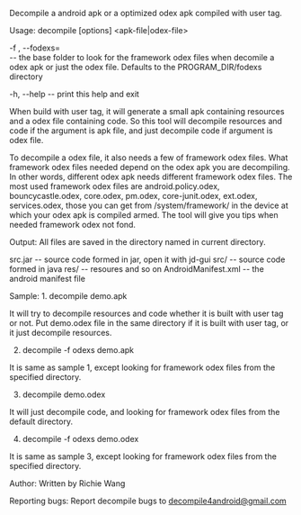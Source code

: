 Decompile a android apk or a optimized odex apk compiled with user tag. 

Usage: decompile [options] <apk-file|odex-file>

  -f <framewrok-odexs-dir>, --fodexs=<framework-odexs-dir>     
                        -- the base folder to look for the framework odex
                           files when decomile a odex apk or just the odex file.
                           Defaults to the PROGRAM_DIR/fodexs directory

  -h, --help            -- print this help and exit

When build with user tag, it will generate a small apk containing resources
and a odex file containing code. So this tool will decompile resources and
code if the argument is apk file, and just decompile code if argument is odex
file.

To decompile a odex file, it also needs a few of framework odex files. What
framework odex files needed depend on the odex apk you are decompiling. In
other words, different odex apk needs different framework odex files. The
most used framework odex files are android.policy.odex, bouncycastle.odex,
core.odex, pm.odex, core-junit.odex, ext.odex, services.odex, those you can
get from /system/framework/ in the device at which your odex apk is compiled
armed. The tool will give you tips when needed framework odex not fond.


Output:
  All files are saved in the directory named <apk> in current directory.

   src.jar                 -- source code formed in jar, open it with jd-gui
   src/                    -- source code formed in java
   res/                    -- resoures and so on
   AndroidManifest.xml     -- the android manifest file

Sample:
  1.
       decompile demo.apk 
  
  It will try to decompile resources and code whether it is built with user
  tag or not. Put demo.odex file in the same directory if it is built with
  user tag, or it just decompile resources.

  2.
       decompile -f odexs demo.apk 

  It is same as sample 1, except looking for framework odex files from the
  specified directory.

  3.
       decompile demo.odex 

  It will just decompile code, and looking for framework odex files from the
  default directory.

  4.
       decompile -f odexs demo.odex
  
  It is same as sample 3, except looking for framework odex files from the 
  specified directory.

Author:
  Written by Richie Wang

Reporting bugs:
  Report decompile bugs to decompile4android@gmail.com

